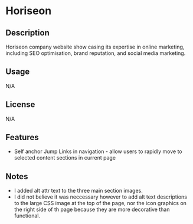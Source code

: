 # Horiseon

## Description

Horiseon company website show casing its expertise in online marketing, including SEO optimisation, brand reputation, and social media marketing.

## Usage

N/A

## License

N/A

## Features

- Self anchor Jump Links in navigation - allow users to rapidly move to selected content sections in current page

## Notes

- I added alt attr text to the three main section images.
- I did not believe it was neccessary however to add alt text descriptions to the large CSS image at the top of the page, nor the icon graphics on the right side of th page because they are more decorative than functional.
